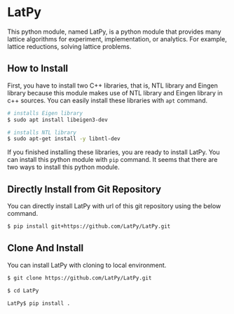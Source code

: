 # LatPy

This python module, named LatPy, is a python module that provides many lattice algorithms for experiment, implementation, or analytics. For example, lattice reductions, solving lattice problems.

## How to Install

First, you have to install two C++ libraries, that is, NTL library and Eingen library because this module makes use of NTL library and Eingen library in c++ sources.
You can easily install these libraries with ``apt`` command.

```bash
# installs Eigen library
$ sudo apt install libeigen3-dev

# installs NTL library
$ sudo apt-get install -y libntl-dev
```

If you finished installing these libraries, you are ready to install LatPy. You can install this python module with ``pip`` command. It seems that there are two ways to install this python module.

## Directly Install from Git Repository

You can directly install LatPy with url of this git repository using the below command.

```bash
$ pip install git+https://github.com/LatPy/LatPy.git
```

## Clone And Install

You can install LatPy with cloning to local environment.

```bash
$ git clone https://github.com/LatPy/LatPy.git

$ cd LatPy

LatPy$ pip install .
```